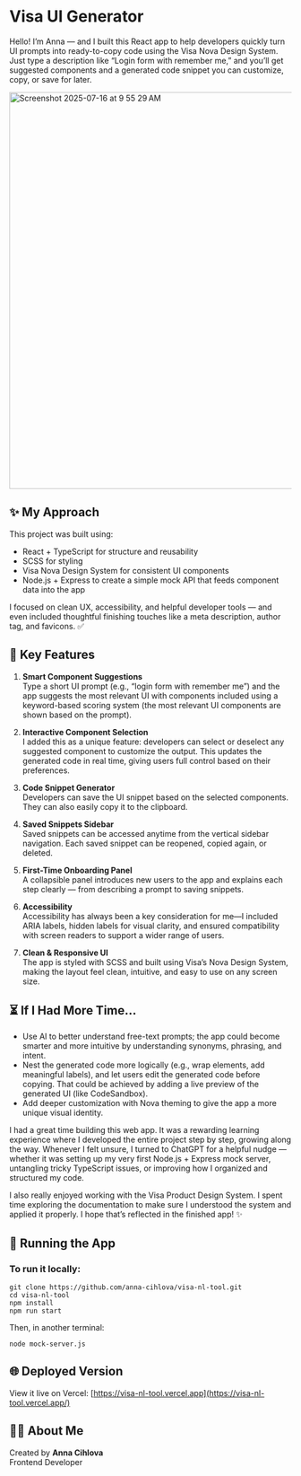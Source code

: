 # Visa UI Generator

Hello! I’m Anna — and I built this React app to help developers quickly turn UI prompts into ready-to-copy code using the Visa Nova Design System. Just type a description like “Login form with remember me,” and you’ll get suggested components and a generated code snippet you can customize, copy, or save for later.

<img width="1469" height="707" alt="Screenshot 2025-07-16 at 9 55 29 AM" src="https://github.com/user-attachments/assets/9d1a186c-76bc-4804-9abd-fa2b0aab7eec" />

## ✨ My Approach

This project was built using:

- React + TypeScript for structure and reusability
- SCSS for styling
- Visa Nova Design System for consistent UI components
- Node.js + Express to create a simple mock API that feeds component data into the app

I focused on clean UX, accessibility, and helpful developer tools — and even included thoughtful finishing touches like a meta description, author tag, and favicons. ✅

## 🔑 Key Features

1. **Smart Component Suggestions**\
   Type a short UI prompt (e.g., “login form with remember me”) and the app suggests the most relevant UI with components included using a keyword-based scoring system (the most relevant UI components are shown based on the prompt).

2. **Interactive Component Selection**\
   I added this as a unique feature: developers can select or deselect any suggested component to customize the output. This updates the generated code in real time, giving users full control based on their preferences.

3. **Code Snippet Generator**\
   Developers can save the UI snippet based on the selected components. They can also easily copy it to the clipboard.

4. **Saved Snippets Sidebar**\
   Saved snippets can be accessed anytime from the vertical sidebar navigation. Each saved snippet can be reopened, copied again, or deleted.

5. **First-Time Onboarding Panel**\
   A collapsible panel introduces new users to the app and explains each step clearly — from describing a prompt to saving snippets.

6. **Accessibility**\
   Accessibility has always been a key consideration for me—I included ARIA labels, hidden labels for visual clarity, and ensured compatibility with screen readers to support a wider range of users.

7. **Clean & Responsive UI**\
   The app is styled with SCSS and built using Visa’s Nova Design System, making the layout feel clean, intuitive, and easy to use on any screen size.

## ⏳ If I Had More Time...

- Use AI to better understand free-text prompts; the app could become smarter and more intuitive by understanding synonyms, phrasing, and intent.
- Nest the generated code more logically (e.g., wrap elements, add meaningful labels), and let users edit the generated code before copying.
  That could be achieved by adding a live preview of the generated UI (like CodeSandbox).
- Add deeper customization with Nova theming to give the app a more unique visual identity.

I had a great time building this web app. It was a rewarding learning experience where I developed the entire project step by step, growing along the way. Whenever I felt unsure, I turned to ChatGPT for a helpful nudge — whether it was setting up my very first Node.js + Express mock server, untangling tricky TypeScript issues, or improving how I organized and structured my code.

I also really enjoyed working with the Visa Product Design System. I spent time exploring the documentation to make sure I understood the system and applied it properly. I hope that’s reflected in the finished app! ✨

## 🚀 Running the App

### To run it locally:

```
git clone https://github.com/anna-cihlova/visa-nl-tool.git
cd visa-nl-tool
npm install
npm run start
```

Then, in another terminal:

```
node mock-server.js
```

## 🌐 Deployed Version

View it live on Vercel: [https://visa-nl-tool.vercel.app](https://visa-nl-tool.vercel.app/)

## 👩‍💻 About Me

Created by **Anna Cihlova**\
Frontend Developer
